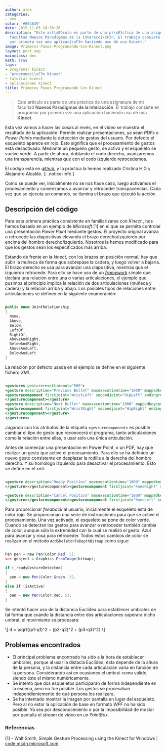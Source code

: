 ```yaml
---
author: alex
categories:
- dev
color: '#E64A19'
date: 2015-11-05 18:30:26
description: "Este art\xEDculo es parte de una pr\xE1ctica de una asignatura de mi
  facultad Nuevos Paradigmas de la Interacci\xF3n. El trabajo consiste en programar
  por primera vez una aplicaci\xF3n haciendo uso de una Kinect."
image: Primeros-Pasos-Programando-Con-Kinect.png
layout: post.amp
mainclass: dev
math: true
tags:
- programar kinect
- "programaci\xF3n kinect"
- tutorial kinect
- aplicaciones kinect
title: Primeros Pasos Programando Con Kinect
---
```


<figure>
<amp-img on="tap:lightbox1" role="button" tabindex="0" layout="responsive" src="/img/Primeros-Pasos-Programando-Con-Kinect.png" title="{{ page.title }}" alt="{{ page.title }}" width="866px" height="163px" />
</figure>



>Este artículo es parte de una práctica de una asignatura de mi facultad __Nuevos Paradigmas de la Interacción__. El trabajo consiste en programar por primera vez una aplicación haciendo uso de una __Kinect__.

Esta vez vamos a hacer las cosas al revés, en el vídeo se muestra el resultado de la aplicación. Permite realizar presentaciones, ya sean _PDFs_ o _Power Points_ mediante la detección de gestos del usuario. Por defecto el esqueleto aparece en rojo. Esto significa que el procesamiento de gestos está desactivado. Mediante un pequeño gesto, se activa y el esqueleto se vuelve verde. A partir de ahora, doblando el codo derecho, avanzaremos una transparencia, mientras que con el codo izquierdo retrocedemos.

<amp-youtube
    data-videoid="Ws7lxY2jPUE"
    layout="responsive"
    width="480" height="270"></amp-youtube>

El código está en [github](https://github.com/algui91/grado_informatica_npi), y la práctica la hemos realizado Cristina H.G y Alejandro Alcalde.
{: .notice-info }

Como se puede ver, inicialmente no se nos hace caso, luego activamos el procesamiento y comenzamos a avanzar y retroceder transpacencias. Cada vez que se ejecuta un comando, se ilumina el brazo que ejecutó la acción.

## Descripción del código

Para esta primera práctica consistente en familiarizarse con _Kinect_ , nos hemos basado en un ejemplo de _Microsoft_ [1] en el que se permite controlar una presentación _Power Point_ mediante gestos. El proyecto original avanza o retrocede las diapositivas elevando el brazo derecho/izquierdo por encima del hombro derecho/izquierdo. Nosotros la hemos modificado para que los gestos sean los especificados más arriba.

Estando de frente en la _kinect_, con los brazos en posición normal, hay que subir la muñeca de forma que sobrepase la cadera, y luego volver a bajarla. El brazo derecho se usa para avanzar una diapositiva, mientras que el izquierdo retrocede. Para ello se hace uso de un _[framework](https://elbauldelprogramador.com/los-10-mejores-frameworks-gratis-de-aplicaciones-web/)_ simple que declara una relación entre una o varias articulaciones, el ejemplo que pusimos al principio implica la relación de dos articulaciones (muñeca y cadera) y la relación arriba y abajo. Los posibles tipos de relaciones entre articulaciones se definen en la siguiente enumeración:

```csharp

public enum JointRelationship
{
  None,
  Above,
  Below,
  LeftOf,
  RightOf,
  AboveAndRight,
  BelowAndRight,
  AboveAndLeft,
  BelowAndLeft
}

```

<!--more--><!--ad-->

La relación por defecto usada en el ejemplo se define en el siguiente fichero _XML_
```xml

<gestures gestureresettimeout="500">
<gesture description="Previous Bullet" maxexecutiontime="1000" mappedkeycode="PRIOR">
<gesturecomponent firstjoint="WristLeft" secondjoint="HipLeft" endingrelationship="BelowAndLeft" beginningrelationship="AboveAndLeft">
</gesturecomponent></gesture>
<gesture description="Next Bullet" maxexecutiontime="1000" mappedkeycode="NEXT">
<gesturecomponent firstjoint="WristRight" secondjoint="HipRight" endingrelationship="BelowAndRight" beginningrelationship="AboveAndRight">
</gesturecomponent></gesture>
</gestures>

```

Jugando con los atributos de la etiqueta `<gesturecomponent>` es posible cambiar el tipo de gesto que reconocerá el programa, tanto articulaciones como la relación entre ellas, o usar solo una única articulación.

Antes de comenzar una presentación en Power Point, o un PDF, hay que realizar un gesto que active el procesamiento. Para ello se ha definido un nuevo gesto consistente en desplazar la rodilla a la derecha del hombro derecho. Y su homólogo izquierdo para desactivar el procesamiento. Esto se define en el xml:

```xml

<gesture description="Ready Position" maxexecutiontime="1000" mappedkeycode="ACCEPT">
</gesture></gesturecomponent><gesturecomponent firstjoint="KneeRight" secondjoint="ShoulderRight" endingrelationship="LeftOf" beginningrelationship="RightOf">

<gesture description="Cancel Position" maxexecutiontime="1000" mappedkeycode="CANCEL">
</gesture></gesturecomponent><gesturecomponent firstjoint="KneeLeft" secondjoint="ShoulderLeft" endingrelationship="RightOf" beginningrelationship="LeftOf">


```

Para proporcionar _feedback_ al usuario, inicialmente el esqueleto está de color rojo. Se proporcionan una serie de instrucciones para que se active el procesamiento. Una vez activado, el esqueleto se pone de color verde. Cuando se detectan los gestos para avanzar o retroceder también cambia de color, aunque sólo la extremidad con la cual se realizó el gesto. Azul para avanzar y rosa para retroceder. Todos estos cambios de color se realizan en el método `AddSkeletonToDepthBitmap` como sigue:

```csharp

Pen pen = new Pen(Color.Red, 5);
var gobject = Graphics.FromImage(bitmap);

if (_readyGestureDetected)
{
  pen = new Pen(Color.Green, 3);
}
else if (isActive)
{
  pen = new Pen(Color.Red, 5);
}

```

Se intentó hacer uso de la distancia Euclídea para establecer umbrales de tal forma que cuando la distancia entre dos articulaciones superara dicho umbral, el movimiento se procesara:

\\[
  d = \sqrt{(p1-q1)^2 + (p2-q2)^2 + (p3-q3)^2}
\\]

## Problemas encontrados

* El principal problema encontrado ha sido a la hora de establecer umbrales, porque al usar la distacia Euclídea, ésta depende de la altura de la persona, y la distancia entre cada articulación varia en función de la persona. Considerando así en ocasiones el umbral como válido, siendo éste el mismo numéricamente.
* Se intentó que dos esqueletos participaran de forma independiente en la escena, pero no fue posible. Los gestos se procesaban independientemente de qué persona los realizara.
* Se ha intentado mostrar la imagen por pantalla en lugar del esqueleto. Pero al no estar la aplicación de base en formato _WPF_ no ha sido posible. Ya sea por desconocimiento o por la imposibilidad de mostar por pantalla el _stream_ de vídeo en un _PaintBox_.

### Referencias

[1] - Walt Smith, Simple Gesture Processing using the Kinect for Windows | [code.msdn.microsoft.com]( https://code.msdn.microsoft.com/Simple-Gesture-Processing-097c5527)
</gesturecomponent>
